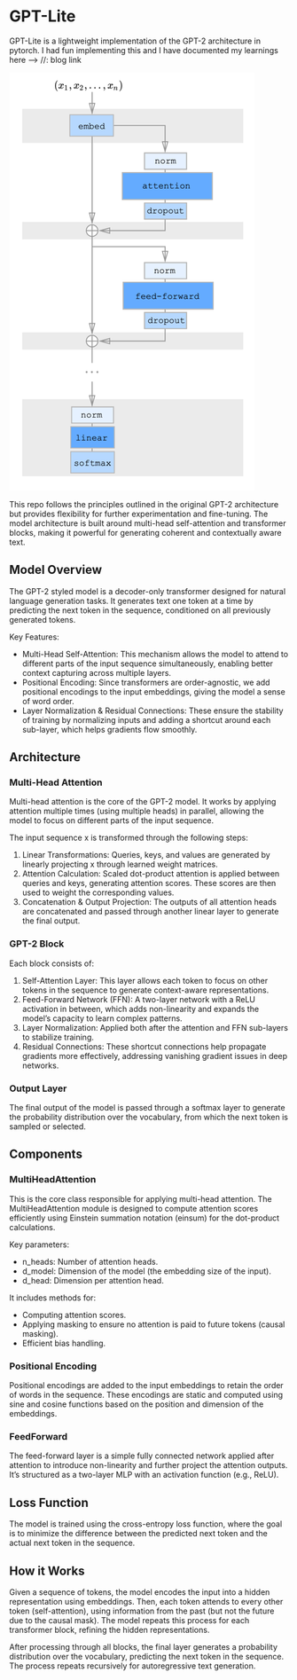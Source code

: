 # GPT-Lite
GPT-Lite is a lightweight implementation of the GPT-2 architecture in pytorch.
I had fun implementing this and I have documented my learnings here --> //: blog link

![img.png](readme_images/img.png)


This repo follows the principles outlined in the original GPT-2 architecture but provides flexibility for further experimentation and fine-tuning. The model architecture is built around multi-head self-attention and transformer blocks, making it powerful for generating coherent and contextually aware text.

## Model Overview

The GPT-2 styled model is a decoder-only transformer designed for natural language generation tasks. It generates text one token at a time by predicting the next token in the sequence, conditioned on all previously generated tokens.

Key Features:

* Multi-Head Self-Attention: This mechanism allows the model to attend to different parts of the input sequence simultaneously, enabling better context capturing across multiple layers.
* Positional Encoding: Since transformers are order-agnostic, we add positional encodings to the input embeddings, giving the model a sense of word order.
* Layer Normalization & Residual Connections: These ensure the stability of training by normalizing inputs and adding a shortcut around each sub-layer, which helps gradients flow smoothly.

## Architecture

### Multi-Head Attention

Multi-head attention is the core of the GPT-2 model. It works by applying attention multiple times (using multiple heads) in parallel, allowing the model to focus on different parts of the input sequence.

The input sequence x is transformed through the following steps:

1. Linear Transformations: Queries, keys, and values are generated by linearly projecting x through learned weight matrices.
2. Attention Calculation: Scaled dot-product attention is applied between queries and keys, generating attention scores. These scores are then used to weight the corresponding values.
3. Concatenation & Output Projection: The outputs of all attention heads are concatenated and passed through another linear layer to generate the final output.

### GPT-2 Block

Each block consists of:

1. Self-Attention Layer: This layer allows each token to focus on other tokens in the sequence to generate context-aware representations.
2. Feed-Forward Network (FFN): A two-layer network with a ReLU activation in between, which adds non-linearity and expands the model’s capacity to learn complex patterns.
3. Layer Normalization: Applied both after the attention and FFN sub-layers to stabilize training.
4.	Residual Connections: These shortcut connections help propagate gradients more effectively, addressing vanishing gradient issues in deep networks.

### Output Layer

The final output of the model is passed through a softmax layer to generate the probability distribution over the vocabulary, from which the next token is sampled or selected.

## Components

### MultiHeadAttention

This is the core class responsible for applying multi-head attention. The MultiHeadAttention module is designed to compute attention scores efficiently using Einstein summation notation (einsum) for the dot-product calculations.

Key parameters:

* n_heads: Number of attention heads.
* d_model: Dimension of the model (the embedding size of the input).
* d_head: Dimension per attention head.

It includes methods for:

* Computing attention scores.
* Applying masking to ensure no attention is paid to future tokens (causal masking).
* Efficient bias handling.

### Positional Encoding

Positional encodings are added to the input embeddings to retain the order of words in the sequence. These encodings are static and computed using sine and cosine functions based on the position and dimension of the embeddings.

### FeedForward

The feed-forward layer is a simple fully connected network applied after attention to introduce non-linearity and further project the attention outputs. It’s structured as a two-layer MLP with an activation function (e.g., ReLU).

## Loss Function

The model is trained using the cross-entropy loss function, where the goal is to minimize the difference between the predicted next token and the actual next token in the sequence.

## How it Works

Given a sequence of tokens, the model encodes the input into a hidden representation using embeddings. Then, each token attends to every other token (self-attention), using information from the past (but not the future due to the causal mask). The model repeats this process for each transformer block, refining the hidden representations.

After processing through all blocks, the final layer generates a probability distribution over the vocabulary, predicting the next token in the sequence. The process repeats recursively for autoregressive text generation.